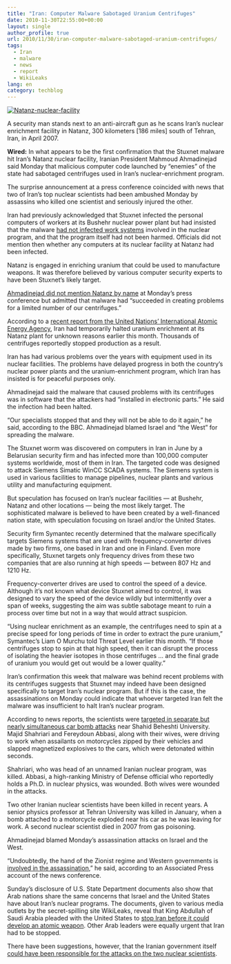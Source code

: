 ```yaml
---
title: "Iran: Computer Malware Sabotaged Uranium Centrifuges"
date: 2010-11-30T22:55:00+00:00
layout: single
author_profile: true
url: 2010/11/30/iran-computer-malware-sabotaged-uranium-centrifuges/
tags:
  - Iran
  - malware
  - news
  - report
  - WikiLeaks
lang: en
category: techblog
---
```

[![Natanz-nuclear-facility](http://lh6.ggpht.com/_vaUVXcmC3OI/TPV5wJuIuoI/AAAAAAAADTQ/zqYxntRWWpA/Natanz-nuclear-facility_thumb.jpg?imgmax=800 "Natanz-nuclear-facility")](http://lh4.ggpht.com/_vaUVXcmC3OI/TPV5dolswqI/AAAAAAAADTM/kJf3tn1Xm3M/s1600-h/Natanz-nuclear-facility%5B3%5D.jpg)

A security man stands next to an anti-aircraft gun as he scans Iran’s nuclear enrichment facility in Natanz, 300 kilometers [186 miles] south of Tehran, Iran, in April 2007.

**Wired:** In what appears to be the first confirmation that the Stuxnet malware hit Iran’s Natanz nuclear facility, Iranian President Mahmoud Ahmadinejad said Monday that malicious computer code launched by “enemies” of the state had sabotaged centrifuges used in Iran’s nuclear-enrichment program.

The surprise announcement at a press conference coincided with news that two of Iran’s top nuclear scientists had been ambushed Monday by assassins who killed one scientist and seriously injured the other.

Iran had previously acknowledged that Stuxnet infected the personal computers of workers at its Bushehr nuclear power plant but had insisted that the malware [had not infected work systems](http://www.bbc.co.uk/news/world-middle-east-11414483) involved in the nuclear program, and that the program itself had not been harmed. Officials did not mention then whether any computers at its nuclear facility at Natanz had been infected.

Natanz is engaged in enriching uranium that could be used to manufacture weapons. It was therefore believed by various computer security experts to have been Stuxnet’s likely target.

[Ahmadinejad did not mention Natanz by name](http://www.bbc.co.uk/news/world-middle-east-11868596) at Monday’s press conference but admitted that malware had “succeeded in creating problems for a limited number of our centrifuges.”

According to a [recent report from the United Nations’ International Atomic Energy Agency](http://www.google.com/hostednews/ap/article/ALeqM5gOlxz0LB6nZqKszhjwHXdT6Sw9sw?docId=55db743644d74c71bb94459b5fd4a8e3), Iran had temporarily halted uranium enrichment at its Natanz plant for unknown reasons earlier this month. Thousands of centrifuges reportedly stopped production as a result.

Iran has had various problems over the years with equipment used in its nuclear facilities. The problems have delayed progress in both the country’s nuclear power plants and the uranium-enrichment program, which Iran has insisted is for peaceful purposes only.

Ahmadinejad said the malware that caused problems with its centrifuges was in software that the attackers had “installed in electronic parts.” He said the infection had been halted.

“Our specialists stopped that and they will not be able to do it again,” he said, according to the BBC. Ahmadinejad blamed Israel and “the West” for spreading the malware.

The Stuxnet worm was discovered on computers in Iran in June by a Belarusian security firm and has infected more than 100,000 computer systems worldwide, most of them in Iran. The targeted code was designed to attack Siemens Simatic WinCC SCADA systems. The Siemens system is used in various facilities to manage pipelines, nuclear plants and various utility and manufacturing equipment.

But speculation has focused on Iran’s nuclear facilities — at Bushehr, Natanz and other locations — being the most likely target. The sophisticated malware is believed to have been created by a well-financed nation state, with speculation focusing on Israel and/or the United States.

Security firm Symantec recently determined that the malware specifically targets Siemens systems that are used with frequency-converter drives made by two firms, one based in Iran and one in Finland. Even more specifically, Stuxnet targets only frequency drives from these two companies that are also running at high speeds — between 807 Hz and 1210 Hz.

Frequency-converter drives are used to control the speed of a device. Although it’s not known what device Stuxnet aimed to control, it was designed to vary the speed of the device wildly but intermittently over a span of weeks, suggesting the aim was subtle sabotage meant to ruin a process over time but not in a way that would attract suspicion.

“Using nuclear enrichment as an example, the centrifuges need to spin at a precise speed for long periods of time in order to extract the pure uranium,” Symantec’s Liam O Murchu told Threat Level earlier this month. “If those centrifuges stop to spin at that high speed, then it can disrupt the process of isolating the heavier isotopes in those centrifuges … and the final grade of uranium you would get out would be a lower quality.”

Iran’s confirmation this week that malware was behind recent problems with its centrifuges suggests that Stuxnet may indeed have been designed specifically to target Iran’s nuclear program. But if this is the case, the assassinations on Monday could indicate that whoever targeted Iran felt the malware was insufficient to halt Iran’s nuclear program.

According to news reports, the scientists were [targeted in separate but nearly simultaneous car bomb attacks](http://www.washingtonpost.com/wp-dyn/content/article/2010/11/29/AR2010112901560.html) near Shahid Beheshti University. Majid Shahriari and Fereydoun Abbasi, along with their wives, were driving to work when assailants on motorcycles zipped by their vehicles and slapped magnetized explosives to the cars, which were detonated within seconds.

Shahriari, who was head of an unnamed Iranian nuclear program, was killed. Abbasi, a high-ranking Ministry of Defense official who reportedly holds a Ph.D. in nuclear physics, was wounded. Both wives were wounded in the attacks.

Two other Iranian nuclear scientists have been killed in recent years. A senior physics professor at Tehran University was killed in January, when a bomb attached to a motorcycle exploded near his car as he was leaving for work. A second nuclear scientist died in 2007 from gas poisoning.

Ahmadinejad blamed Monday’s assassination attacks on Israel and the West.

“Undoubtedly, the hand of the Zionist regime and Western governments is [involved in the assassination](http://www.kansascity.com/2010/11/29/2478773/state-tv-bomb-kills-iranian-nuclear.html),” he said, according to an Associated Press account of the news conference.

Sunday’s disclosure of U.S. State Department documents also show that Arab nations share the same concerns that Israel and the United States have about Iran’s nuclear programs. The documents, given to various media outlets by the secret-spilling site WikiLeaks, reveal that King Abdullah of Saudi Arabia pleaded with the United States to [stop Iran before it could develop an atomic weapon](http://www.csmonitor.com/Commentary/the-monitors-view/2010/1129/WikiLeaks-helps-Obama-Arabs-jointly-confront-Iran-nuclear-program). Other Arab leaders were equally urgent that Iran had to be stopped.

There have been suggestions, however, that the Iranian government itself [could have been responsible for the attacks on the two nuclear scientists](http://voices.washingtonpost.com/postpartisan/2010/11/_the_story_of_the.html).
